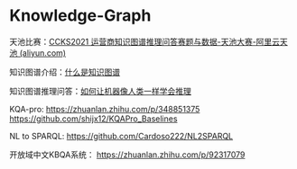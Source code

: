 # Knowledge-Graph
天池比赛：[CCKS2021 运营商知识图谱推理问答赛题与数据-天池大赛-阿里云天池 (aliyun.com)](https://tianchi.aliyun.com/competition/entrance/531904/information)

知识图谱介绍：[什么是知识图谱](https://zhuanlan.zhihu.com/p/31726910)

知识图谱推理问答：[如何让机器像人类一样学会推理](https://www.aminer.cn/research_report/5ef2a6fb21d8d82f52e595a8)

KQA-pro: https://zhuanlan.zhihu.com/p/348851375    https://github.com/shijx12/KQAPro_Baselines

NL to SPARQL: https://github.com/Cardoso222/NL2SPARQL

开放域中文KBQA系统： https://zhuanlan.zhihu.com/p/92317079

